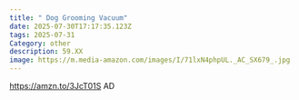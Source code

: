 ```yaml
---
title: " Dog Grooming Vacuum"
date: 2025-07-30T17:17:35.123Z
tags: 2025-07-31
Category: other
description: 59.XX
image: https://m.media-amazon.com/images/I/71lxN4phpUL._AC_SX679_.jpg
---
```

https://amzn.to/3JcT01S AD